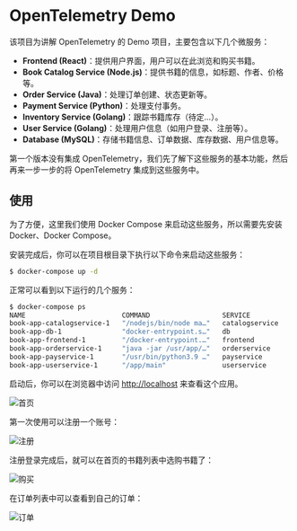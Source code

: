 # OpenTelemetry Demo

该项目为讲解 OpenTelemetry 的 Demo 项目，主要包含以下几个微服务：

- **Frontend (React)**：提供用户界面，用户可以在此浏览和购买书籍。
- **Book Catalog Service (Node.js)**：提供书籍的信息，如标题、作者、价格等。
- **Order Service (Java)**：处理订单创建、状态更新等。
- **Payment Service (Python)**：处理支付事务。
- **Inventory Service (Golang)**：跟踪书籍库存（待定...）。
- **User Service (Golang)**：处理用户信息（如用户登录、注册等）。
- **Database (MySQL)**：存储书籍信息、订单数据、库存数据、用户信息等。

第一个版本没有集成 OpenTelemetry，我们先了解下这些服务的基本功能，然后再来一步一步的将 OpenTelemetry 集成到这些服务中。

## 使用

为了方便，这里我们使用 Docker Compose 来启动这些服务，所以需要先安装 Docker、Docker Compose。

安装完成后，你可以在项目根目录下执行以下命令来启动这些服务：

```bash
$ docker-compose up -d
```

正常可以看到以下运行的几个服务：

```bash
$ docker-compose ps
NAME                        COMMAND                  SERVICE             STATUS              PORTS
book-app-catalogservice-1   "/nodejs/bin/node ma…"   catalogservice      running             8082/tcp
book-app-db-1               "docker-entrypoint.s…"   db                  running             0.0.0.0:3306->3306/tcp, :::3306->3306/tcp
book-app-frontend-1         "/docker-entrypoint.…"   frontend            running             0.0.0.0:80->80/tcp, :::80->80/tcp
book-app-orderservice-1     "java -jar /usr/app/…"   orderservice        running             8081/tcp
book-app-payservice-1       "/usr/bin/python3.9 …"   payservice          running             8083/tcp
book-app-userservice-1      "/app/main"              userservice         running             8080/tcp
```

启动后，你可以在浏览器中访问 [http://localhost](http://localhost) 来查看这个应用。

![首页](https://picdn.youdianzhishi.com/images/1690625619001.png)

第一次使用可以注册一个账号：

![注册](https://picdn.youdianzhishi.com/images/1690625649246.png)

注册登录完成后，就可以在首页的书籍列表中选购书籍了：

![购买](https://picdn.youdianzhishi.com/images/1690625724075.png)

在订单列表中可以查看到自己的订单：

![订单](https://picdn.youdianzhishi.com/images/1690625760930.png)
